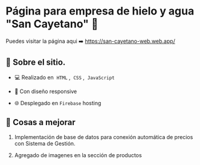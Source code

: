 # Página  para empresa de hielo y agua "San Cayetano" 🧊​​

Puedes visitar la página aqui ➡️ https://san-cayetano-web.web.app/
  
## 🔎 Sobre el sitio.

* 💻 Realizado en &nbsp;`HTML` , &nbsp;`CSS` , &nbsp;`JavaScript`

* 🔧 Con diseño responsive 

* 🌐 Desplegado en&nbsp;`Firebase` hosting


## 💎 Cosas a mejorar

1. Implementación de base de datos para conexión automática de precios con Sistema de Gestión.

2. Agregado de imagenes en la sección de productos
